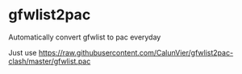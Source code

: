 # gfwlist2pac
Automatically convert gfwlist to pac everyday

Just use https://raw.githubusercontent.com/CalunVier/gfwlist2pac-clash/master/gfwlist.pac

<!-- Proxys / CDNs:

- jsDelivr: https://cdn.jsdelivr.net/gh/petronny/gfwlist2pac@master/gfwlist.pac
- FastGit: https://raw.fastgit.org/CalunVier/gfwlist2pac-clash/master/gfwlist.pac
- GitHub Proxy: https://ghproxy.com/https://github.com/petronny/gfwlist2pac/blob/master/gfwlist.pac
- 7ED SERVICE: https://raw.sevencdn.com/petronny/gfwlist2pac/master/gfwlist.pac -->
